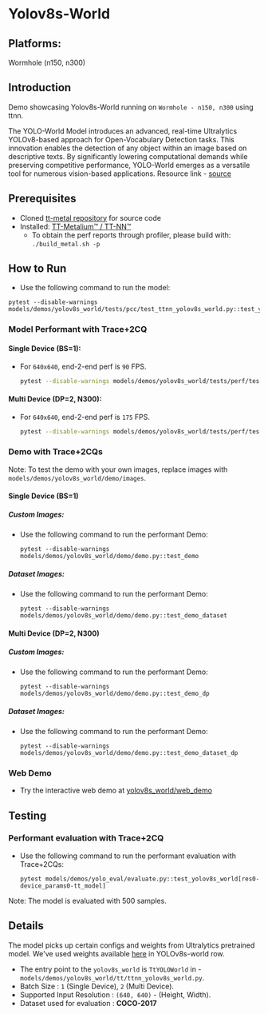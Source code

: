 # Yolov8s-World

## Platforms:
Wormhole (n150, n300)

## Introduction
Demo showcasing Yolov8s-World running on `Wormhole - n150, n300` using ttnn.

The YOLO-World Model introduces an advanced, real-time Ultralytics YOLOv8-based approach for Open-Vocabulary Detection tasks. This innovation enables the detection of any object within an image based on descriptive texts. By significantly lowering computational demands while preserving competitive performance, YOLO-World emerges as a versatile tool for numerous vision-based applications. Resource link - [source](https://github.com/ultralytics/ultralytics/blob/main/ultralytics/models/yolo/model.py)

## Prerequisites
- Cloned [tt-metal repository](https://github.com/tenstorrent/tt-metal) for source code
- Installed: [TT-Metalium™ / TT-NN™](https://github.com/tenstorrent/tt-metal/blob/main/INSTALLING.md)
  - To obtain the perf reports through profiler, please build with: `./build_metal.sh -p`

## How to Run
- Use the following command to run the model:
```
pytest --disable-warnings models/demos/yolov8s_world/tests/pcc/test_ttnn_yolov8s_world.py::test_yolo_model
```

### Model Performant with Trace+2CQ
#### Single Device (BS=1):
- For `640x640`, end-2-end perf is `90` FPS.
  ```bash
  pytest --disable-warnings models/demos/yolov8s_world/tests/perf/test_perf_yolov8s_world.py::test_perf_yolov8s_world
  ```

#### Multi Device (DP=2, N300):
- For `640x640`, end-2-end perf is `175` FPS.
  ```bash
  pytest --disable-warnings models/demos/yolov8s_world/tests/perf/test_perf_yolov8s_world.py::test_perf_yolov8s_world_dp
  ```

### Demo with Trace+2CQs
Note: To test the demo with your own images, replace images with `models/demos/yolov8s_world/demo/images`.

#### Single Device (BS=1)
##### Custom Images:
- Use the following command to run the performant Demo:
  ```
  pytest --disable-warnings models/demos/yolov8s_world/demo/demo.py::test_demo
  ```

##### Dataset Images:
- Use the following command to run the performant Demo:
  ```
  pytest --disable-warnings models/demos/yolov8s_world/demo/demo.py::test_demo_dataset
  ```

#### Multi Device (DP=2, N300)
##### Custom Images:
- Use the following command to run the performant Demo:
  ```
  pytest --disable-warnings models/demos/yolov8s_world/demo/demo.py::test_demo_dp
  ```

##### Dataset Images:
- Use the following command to run the performant Demo:
  ```
  pytest --disable-warnings models/demos/yolov8s_world/demo/demo.py::test_demo_dataset_dp
  ```

### Web Demo
- Try the interactive web demo at [yolov8s_world/web_demo](https://github.com/tenstorrent/tt-metal/blob/main/models/demos/yolov8s_world/web_demo/README.md)

## Testing
### Performant evaluation with Trace+2CQ
- Use the following command to run the performant evaluation with Trace+2CQs:
  ```
  pytest models/demos/yolo_eval/evaluate.py::test_yolov8s_world[res0-device_params0-tt_model]
  ```
Note: The model is evaluated with 500 samples.

## Details
The model picks up certain configs and weights from Ultralytics pretrained model. We've used weights available [here](https://docs.ultralytics.com/models/yolo-world/#available-models-supported-tasks-and-operating-modes) in YOLOv8s-world row.

- The entry point to the `yolov8s_world` is `TtYOLOWorld` in - `models/demos/yolov8s_world/tt/ttnn_yolov8s_world.py`.
- Batch Size : `1` (Single Device), `2` (Multi Device).
- Supported Input Resolution : `(640, 640)` - (Height, Width).
- Dataset used for evaluation : **COCO-2017**
